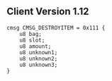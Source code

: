 ## Client Version 1.12

```rust,ignore
cmsg CMSG_DESTROYITEM = 0x111 {
    u8 bag;    
    u8 slot;    
    u8 amount;    
    u8 unknown1;    
    u8 unknown2;    
    u8 unknown3;    
}

```
